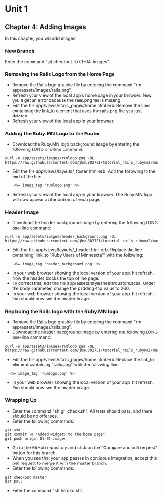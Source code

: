 # Unit 1
## Chapter 4: Adding Images

In this chapter, you will add images.

### New Branch
Enter the command "git checkout -b 01-04-images".

### Removing the Rails Logo from the Home Page
* Remove the Rails logo graphic file by entering the command "rm app/assets/images/rails.png".
* Refresh your view of the local app's home page in your browser.  Now you'll get an error because the rails.png file is missing.
* Edit the file app/views/static_pages/home.html.erb.  Remove the lines containing the link_to element that uses the rails.png file you just deleted.
* Refresh your view of the local app in your browser.

### Adding the Ruby.MN Logo to the Footer
* Download the Ruby.MN logo background image by entering the following LONG one-line command:
```
curl -o app/assets/images/rumlogo.png -OL https://raw.githubusercontent.com/jhsu802701/tutorial_rails_rubymn2/master/images/rumlogo.png
```
* Edit the file app/views/layouts/_footer.html.erb.  Add the following to the end of the file:
```
    <%= image_tag 'rumlogo.png' %>
```
* Refresh your view of the local app in your browser.  The Ruby.MN logo will now appear at the bottom of each page.

### Header Image
* Download the header background image by entering the following LONG one-line command:
```
curl -o app/assets/images/header_background.png -OL https://raw.githubusercontent.com/jhsu802701/tutorial_rails_rubymn2/master/images/header_background.png
```
* Edit the file app/views/layouts/_header.html.erb.  Replace the line containing 'link_to "Ruby Users of Minnesota"' with the following:
```
    <%= image_tag 'header_background.png' %>
```
* In your web browser showing the local version of your app, hit refresh.  Now the header blocks the top of the page.
* To correct this, edit the file app/assets/stylesheets/custom.scss.  Under the body parameter, change the padding-top value to 260.
* In your web browser showing the local version of your app, hit refresh.  You should now see the header image.

### Replacing the Rails logo with the Ruby.MN logo
* Remove the Rails logo graphic file by entering the command "rm app/assets/images/rails.png".
* Download the header background image by entering the following LONG one-line command:
```
curl -o app/assets/images/rumlogo.png -OL https://raw.githubusercontent.com/jhsu802701/tutorial_rails_rubymn2/master/images/rumlogo.png
```
* Edit the file app/views/static_pages/home.html.erb.  Replace the link_to element containing "rails.png" with the following line:
```
  <%= image_tag 'rumlogo.png' %>
```
* In your web browser showing the local version of your app, hit refresh.  You should now see the header image.

### Wrapping Up
* Enter the command "sh git_check.sh".  All tests should pass, and there should be no offenses.
* Enter the following commands:
```
git add .
git commit -m "Added widgets to the home page"
git push origin 01-04-images
```
* Go to the GitHub repository and click on the "Compare and pull request" button for this branch.
* When you see that your app passes in contiuous integration, accept this pull request to merge it with the master branch.
* Enter the following commands:
```
git checkout master
git pull
```
* Enter the command "sh heroku.sh".

